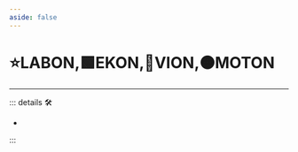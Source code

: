 ```yaml
---
aside: false
---
```

# ⭐<labor>LABON</labor>,🟩<ekos>EKON</ekos>,🔻<via>VION</via>,🟠<motor>MOTON</motor>

---

<!-- =================================================== -->
<!-- =================================================== -->
<!-- =================================================== -->
<!-- =================================================== -->
<!-- =================================================== -->
::: details 🛠

-

:::